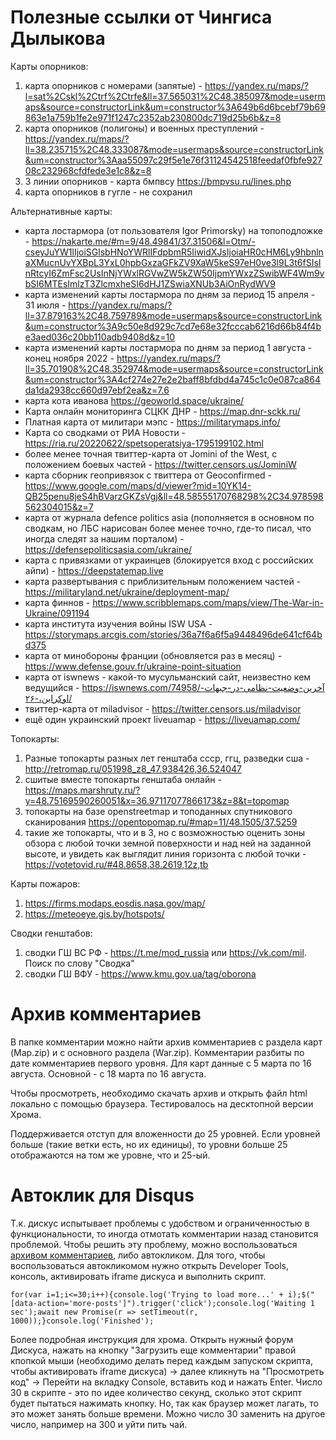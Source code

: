 # Полезные ссылки от Чингиса Дылыкова

Карты опорников: 
1. карта опорников с номерами (запятые) - https://yandex.ru/maps/?l=sat%2Cskl%2Ctrf%2Ctrfe&ll=37.565031%2C48.385097&mode=usermaps&source=constructorLink&um=constructor%3A649b6d6bcebf79b69863e1a759b1fe2e971f1247c2352ab230800dc719d25b6b&z=8 
2. карта опорников (полигоны) и военных преступлений - https://yandex.ru/maps/?ll=38.235715%2C48.333087&mode=usermaps&source=constructorLink&um=constructor%3Aaa55097c29f5e1e76f31124542518feedaf0fbfe92708c232968cfdfede3e1c8&z=8
3. 3 линии опорников - карта бмпвсу https://bmpvsu.ru/lines.php
4. карта опорников в гугле - не сохранил

Альтернативные карты: 
* карта лостармора (от пользователя Igor Primorsky) на топоподложке - https://nakarte.me/#m=9/48.49841/37.31506&l=Otm/-cseyJuYW1lIjoiSGlsbHNoYWRlIFdpbmR5IiwidXJsIjoiaHR0cHM6Ly9hbnlnaXMucnUvYXBpL3YxL0hpbGxzaGFkZV9XaW5keS97eH0ve3l9L3t6fSIsInRtcyI6ZmFsc2UsInNjYWxlRGVwZW5kZW50IjpmYWxzZSwibWF4Wm9vbSI6MTEsImlzT3ZlcmxheSI6dHJ1ZSwiaXNUb3AiOnRydWV9
* карта изменений карты лостармора по дням за период 15 апреля - 31 июля - https://yandex.ru/maps/?ll=37.879163%2C48.759789&mode=usermaps&source=constructorLink&um=constructor%3A9c50e8d929c7cd7e68e32fcccab6216d66b84f4be3aed036c20bb110adb9408d&z=10
* карта изменений карты лостармора по дням за период 1 августа - конец ноября 2022 - 
https://yandex.ru/maps/?ll=35.701908%2C48.352974&mode=usermaps&source=constructorLink&um=constructor%3A4cf274e27e2e2baff8bfdbd4a745c1c0e087ca864da1da2938cc660d97ebf2ea&z=7.6
* карта кота иванова https://geoworld.space/ukraine/ 
* Карта онлайн мониторинга СЦКК ДНР - https://map.dnr-sckk.ru/ 
* Платная карта от милитари мэпс - https://militarymaps.info/
* Карта со сводками от РИА Новости - https://ria.ru/20220622/spetsoperatsiya-1795199102.html
* более менее точная твиттер-карта от Jomini of the West, с положением боевых частей - https://twitter.censors.us/JominiW
* карта сборник геопривязок с твиттера от Geoconfirmed - https://www.google.com/maps/d/viewer?mid=10YK14-QB25penu8jeS4hBVarzGKZsVgj&ll=48.58555170768298%2C34.978598562304015&z=7
* карта от журнала defence politics asia (пополняется в основном по сводкам, но ЛБС нарисован более менее точно, где-то писал, что иногда следят за нашим порталом) - https://defensepoliticsasia.com/ukraine/
* карта с привязками от украинцев (блокируется вход с российских айпи) - https://deepstatemap.live 
* карта развертывания с приблизительным положением частей - https://militaryland.net/ukraine/deployment-map/
* карта финнов - https://www.scribblemaps.com/maps/view/The-War-in-Ukraine/091194
* карта института изучения войны ISW USA - https://storymaps.arcgis.com/stories/36a7f6a6f5a9448496de641cf64bd375 
* карта от минобороны франции (обновляется раз в месяц) - https://www.defense.gouv.fr/ukraine-point-situation
* карта от iswnews - какой-то мусульманский сайт, неизвестно кем ведущийся - https://iswnews.com/74958/آخرین-وضعیت-نظامی-در-جبهات-اوکراین،-۲۶/
* твиттер-карта от miladvisor - https://twitter.censors.us/miladvisor
* ещё один украинский проект liveuamap - https://liveuamap.com/


Топокарты:
1. Разные топокарты разных лет генштаба ссср, ггц, разведки сша - http://retromap.ru/051998_z8_47.938426,36.524047 
2. сшитые вместе топокарты генштаба онлайн - https://maps.marshruty.ru/?y=48.75169590260051&x=36.97117077866173&z=8&t=topomap
3. топокарты на базе openstreetmap и топоданных спутникового сканирования https://opentopomap.ru/#map=11/48.1505/37.5259
4. такие же топокарты, что и в 3, но с возможностью оценить зоны обзора с любой точки земной поверхности и над ней на заданной высоте, и увидеть как выглядит линия горизонта с любой точки - https://votetovid.ru/#48.8658,38.2619,12z,tb

Карты пожаров:
1. https://firms.modaps.eosdis.nasa.gov/map/
2. https://meteoeye.gis.by/hotspots/

Сводки генштабов: 
1. сводки ГШ ВС РФ - https://t.me/mod_russia или https://vk.com/mil. Поиск по слову "Сводка"
2. сводки ГШ ВФУ - https://www.kmu.gov.ua/tag/oborona


# Архив комментариев
В папке комментарии можно найти архив комментариев с раздела карт (Map.zip) и с основного раздела (War.zip). Комментарии разбиты по дате комментариев первого уровня. Для карт данные с 5 марта по 16 августа. Основной - с 18 марта по 16 августа. 

Чтобы просмотреть, необходимо скачать архив и открыть файл html локально с помощью браузера. Тестировалось на десктопной версии Хрома.

Поддерживается отступ для вложенности до 25 уровней. Если уровней больше (такие ветки есть, но их единицы), то уровни больше 25 отображаются на том же уровне, что и 25-ый.

# Автоклик для Disqus
Т.к. дискус испытывает проблемы с удобством и ограниченностью в функциональности, то иногда отмотать комментарии назад становится проблемой. Чтобы решить эту проблему, можно воспользоваться [архивом комментариев](#архив-комментариев), либо автокликом. Для того, чтобы воспользоваться автокликомом нужно открыть Developer Tools, консоль, активировать iframe дискуса и выполнить скрипт.
```
for(var i=1;i<=30;i++){console.log('Trying to load more...' + i);$("[data-action='more-posts']").trigger('click');console.log('Waiting 1 sec');await new Promise(r => setTimeout(r, 1000));}console.log('Finished');
```
Более подробная инструкция для хрома. Открыть нужный форум Дискуса, нажать на кнопку "Загрузить еще комментарии" правой кпопкой мыши (необходимо делать перед каждым запуском скрипта, чтобы активировать iframe дискуса) -> далее кликнуть на "Просмотреть код" -> Перейти на вкладку Console, вставить код и нажать Enter.
Число 30 в скрипте - это по идее количество секунд, сколько этот скрипт будет пытаться нажимать кнопку. Но, так как браузер может лагать, то это может занять больше времени. Можно число 30 заменить на другое число, например на 300 и уйти пить чай.
